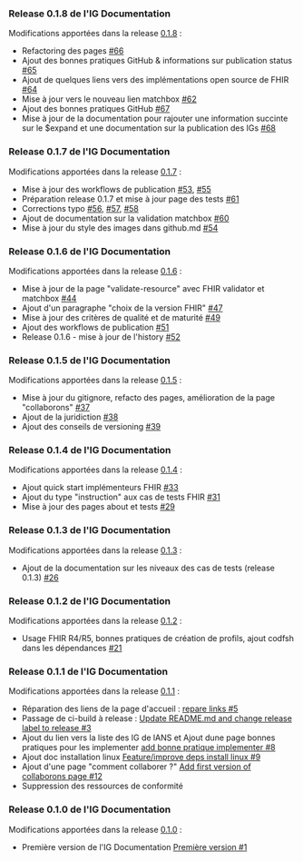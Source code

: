 ### Release 0.1.8 de l'IG Documentation

Modifications apportées dans la release [0.1.8](https://github.com/ansforge/IG-documentation/milestone/11?closed=1) :

* Refactoring des pages [#66](https://github.com/ansforge/IG-documentation/pull/66)
* Ajout des bonnes pratiques GitHub & informations sur publication status [#65](https://github.com/ansforge/IG-documentation/pull/65)
* Ajout de quelques liens vers des implémentations open source de FHIR [#64](https://github.com/ansforge/IG-documentation/pull/64)
* Mise à jour vers le nouveau lien matchbox [#62](https://github.com/ansforge/IG-documentation/pull/62)
* Ajout des bonnes pratiques GitHub [#67](https://github.com/ansforge/IG-documentation/pull/67)
* Mise à jour de la documentation pour rajouter une information succinte sur le $expand et une documentation sur la publication des IGs [#68](https://github.com/ansforge/IG-documentation/pull/68)

### Release 0.1.7 de l'IG Documentation

Modifications apportées dans la release [0.1.7](https://github.com/ansforge/IG-documentation/milestone/10?closed=1) :

* Mise à jour des workflows de publication [#53](https://github.com/ansforge/IG-documentation/pull/53), [#55](https://github.com/ansforge/IG-documentation/pull/55)
* Préparation release 0.1.7 et mise à jour page des tests [#61](https://github.com/ansforge/IG-documentation/pull/61)
* Corrections typo [#56](https://github.com/ansforge/IG-documentation/pull/56), [#57](https://github.com/ansforge/IG-documentation/pull/57), [#58](https://github.com/ansforge/IG-documentation/pull/58)
* Ajout de documentation sur la validation matchbox [#60](https://github.com/ansforge/IG-documentation/pull/60)
* Mise à jour du style des images dans github.md [#54](https://github.com/ansforge/IG-documentation/pull/54)

### Release 0.1.6 de l'IG Documentation

Modifications apportées dans la release [0.1.6](https://github.com/ansforge/IG-documentation/milestone/8?closed=1) :

* Mise à jour de la page "validate-resource" avec FHIR validator et matchbox [#44](https://github.com/ansforge/IG-documentation/pull/44)
* Ajout d'un paragraphe "choix de la version FHIR" [#47](https://github.com/ansforge/IG-documentation/pull/47)
* Mise à jour des critères de qualité et de maturité [#49](https://github.com/ansforge/IG-documentation/pull/49)
* Ajout des workflows de publication [#51](https://github.com/ansforge/IG-documentation/pull/51)
* Release 0.1.6 - mise à jour de l'history [#52](https://github.com/ansforge/IG-documentation/pull/52)

### Release 0.1.5 de l'IG Documentation

Modifications apportées dans la release [0.1.5](https://github.com/ansforge/IG-documentation/milestone/9?closed=1) :

* Mise à jour du gitignore, refacto des pages, amélioration de la page "collaborons" [#37](https://github.com/ansforge/IG-documentation/pull/37)
* Ajout de la juridiction [#38](https://github.com/ansforge/IG-documentation/pull/38)
* Ajout des conseils de versioning [#39](https://github.com/ansforge/IG-documentation/pull/39)

### Release 0.1.4 de l'IG Documentation

Modifications apportées dans la release [0.1.4](https://github.com/ansforge/IG-documentation/milestone/8?closed=1) :

* Ajout quick start implémenteurs FHIR [#33](https://github.com/ansforge/IG-documentation/pull/33)
* Ajout du type "instruction" aux cas de tests FHIR [#31](https://github.com/ansforge/IG-documentation/pull/31)
* Mise à jour des pages about et tests [#29](https://github.com/ansforge/IG-documentation/pull/29)

### Release 0.1.3 de l'IG Documentation

Modifications apportées dans la release [0.1.3](https://github.com/ansforge/IG-documentation/milestone/7?closed=1) :

* Ajout de la documentation sur les niveaux des cas de tests (release 0.1.3) [#26](https://github.com/ansforge/IG-documentation/pull/26)

### Release 0.1.2 de l'IG Documentation

Modifications apportées dans la release [0.1.2](https://github.com/ansforge/IG-documentation/milestone/6?closed=1) :

* Usage FHIR R4/R5, bonnes pratiques de création de profils, ajout codfsh dans les dépendances [#21](https://github.com/ansforge/IG-documentation/pull/21)

### Release 0.1.1 de l'IG Documentation

Modifications apportées dans la release [0.1.1](https://github.com/ansforge/IG-documentation/milestone/4?closed=1) :

* Réparation des liens de la page d'accueil : [repare links #5](https://github.com/ansforge/IG-documentation/pull/5)
* Passage de ci-build à release : [Update README.md and change release label to release #3](https://github.com/ansforge/IG-documentation/pull/3)
* Ajout du lien vers la liste des IG de lANS et Ajout dune page bonnes pratiques pour les implementer [add bonne pratique implementer #8](https://github.com/ansforge/IG-documentation/pull/8)
* Ajout doc installation linux [Feature/improve deps install linux #9](https://github.com/ansforge/IG-documentation/pull/9)
* Ajout d'une page "comment collaborer ?" [Add first version of collaborons page #12](https://github.com/ansforge/IG-documentation/pull/12)
* Suppression des ressources de conformité

### Release 0.1.0 de l'IG Documentation

Modifications apportées dans la release [0.1.0](https://github.com/ansforge/IG-documentation/milestone/5?closed=1) :

* Première version de l'IG Documentation [Première version #1](https://github.com/ansforge/IG-documentation/pull/1)